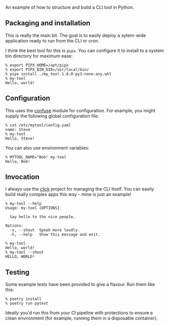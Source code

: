 An example of how to structure and build a CLI tool in Python.

## Packaging and installation

This is really the main bit. The goal is to easily deploy a sytem-wide
application ready to run from the CLI or cron.

I think the best tool for this is `pipx`. You can configure it to install
to a system bin directory for maximum ease:

```
% export PIPX_HOME=/opt/pipx
% export PIPX_BIN_DIR=/usr/local/bin/
% pipx install ./my_tool-1.0.0-py3-none-any.whl
% my-tool
Hello, world!
```

## Configuration

This uses the [confuse](https://confuse.readthedocs.io/en/latest/index.html)
module for configuration. For example, you might supply the following
global configuration file:

```
% cat /etc/mytool/config.yaml 
name: Steve
% my-tool
Hello, Steve!
```

You can also use environment variables:

```
% MYTOOL_NAME="Bob" my-tool
Hello, Bob!
```

## Invocation

I always use the [click](https://click.palletsprojects.com/en/) project
for managing the CLI itself. You can easily build really complex apps this way -
mine is just an example!

```
% my-tool --help
Usage: my-tool [OPTIONS]

  Say hello to the nice people.

Options:
  -s, --shout  Speak more loudly.
  -h, --help   Show this message and exit.

% my-tool
Hello, world!
% my-tool --shout
HELLO, WORLD!
```

## Testing

Some example tests have been provided to give a flavour. Run them 
like this:

```
% poetry install
% poetry run pytest
```

Ideally you'd run this from your CI pipeline with protections to
ensure a clean environment (for example, running them in a disposable
container).

